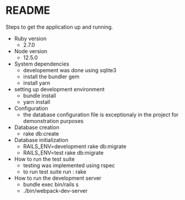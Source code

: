 # README

Steps to get the application up and running.

* Ruby version 
    - 2.7.0
* Node version
    - 12.5.0
* System dependencies 
    - developement was done using sqlite3
    - install the bundler gem 
    - install yarn
* setting up development environment
    - bundle install
    - yarn install
* Configuration
    - the database configuration file is exceptionaly in the project for demonstration purposes 
* Database creation 
    - rake db:create
* Database initialization
    - RAILS_ENV=development rake db:migrate
    - RAILS_ENV=test rake db:migrate
* How to run the test suite
    - testing was implemented using rspec
    - to run test suite run : rake
* How to run the development server
    - bundle exec bin/rails s
    - ./bin/webpack-dev-server